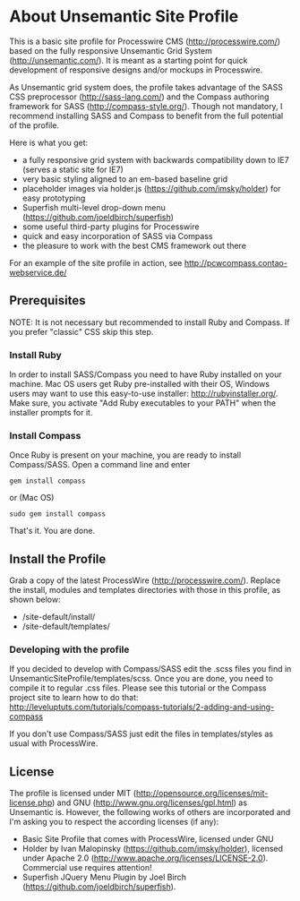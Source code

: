 # About Unsemantic Site Profile
This is a basic site profile for Processwire CMS (http://processwire.com/) based on the fully responsive Unsemantic Grid System (http://unsemantic.com/). It is meant as a starting point for quick development of responsive designs and/or mockups in Processwire.

As Unsemantic grid system does, the profile takes advantage of the SASS CSS preprocessor (http://sass-lang.com/) and the Compass authoring framework for SASS (http://compass-style.org/). Though not mandatory, I recommend installing SASS and Compass to benefit from the full potential of the profile.

Here is what you get:

* a fully responsive grid system with backwards compatibility down to IE7 (serves a static site for IE7)
* very basic styling aligned to an em-based baseline grid
* placeholder images via holder.js (https://github.com/imsky/holder) for easy prototyping
* Superfish multi-level drop-down menu (https://github.com/joeldbirch/superfish)
* some useful third-party plugins for Processwire
* quick and easy incorporation of SASS via Compass
* the pleasure to work with the best CMS framework out there

For an example of the site profile in action, see http://pcwcompass.contao-webservice.de/

## Prerequisites
NOTE: It is not necessary but recommended to install Ruby and Compass. If you prefer "classic" CSS skip this step.

### Install Ruby
In order to install SASS/Compass you need to have Ruby installed on your machine. Mac OS users get Ruby pre-installed with their OS, Windows users may want to use this easy-to-use installer: http://rubyinstaller.org/. Make sure, you activate "Add Ruby executables to your PATH" when the installer prompts for it.

### Install Compass
Once Ruby is present on your machine, you are ready to install Compass/SASS. Open a command line and enter

	gem install compass

or (Mac OS)

	sudo gem install compass

That's it. You are done.

## Install the Profile
Grab a copy of the latest ProcessWire (http://processwire.com/). Replace the install, modules and templates directories with those in this profile, as shown below:

* /site-default/install/
* /site-default/templates/

### Developing with the profile
If you decided to develop with Compass/SASS edit the .scss files you find in UnsemanticSiteProfile/templates/scss. Once you are done, you need to compile it to regular .css files. Please see this tutorial or the Compass project site to learn how to do that: http://leveluptuts.com/tutorials/compass-tutorials/2-adding-and-using-compass

If you don't use Compass/SASS just edit the files in templates/styles as usual with ProcessWire.

## License
The profile is licensed under MIT (http://opensource.org/licenses/mit-license.php) and GNU (http://www.gnu.org/licenses/gpl.html) as Unsemantic is. However, the following works of others are incorporated and I'm asking you to respect the according licenses (if any):

* Basic Site Profile that comes with ProcessWire, licensed under GNU
* Holder by Ivan Malopinsky (https://github.com/imsky/holder), licensed under Apache 2.0 (http://www.apache.org/licenses/LICENSE-2.0). Commercial use requires attention!
* Superfish JQuery Menu Plugin by Joel Birch (https://github.com/joeldbirch/superfish).
